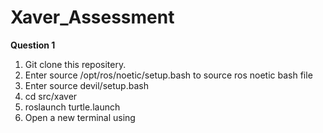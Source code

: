 # Xaver_Assessment

**Question 1**

1. Git clone this repositery.
2. Enter source /opt/ros/noetic/setup.bash to source ros noetic bash file
3. Enter source devil/setup.bash
4. cd src/xaver
5.  roslaunch turtle.launch
6.  Open a new terminal using
